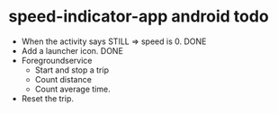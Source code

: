 # speed-indicator-app android todo

- When the activity says STILL => speed is 0. DONE
- Add a launcher icon. DONE
- Foregroundservice
    - Start and stop a trip
    - Count distance
    - Count average time.
- Reset the trip.
